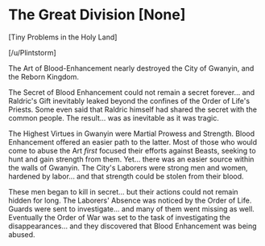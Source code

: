 # The Great Division [None]

[Tiny Problems in the Holy Land]

[/u/Plintstorm]

The Art of Blood-Enhancement nearly destroyed the City of Gwanyin, and the Reborn Kingdom.

The Secret of Blood Enhancement could not remain a secret forever... and Raldric's Gift inevitably leaked beyond the confines of the Order of Life's Priests. Some even said that Raldric himself had shared the secret with the common people. The result... was as inevitable as it was tragic.

The Highest Virtues in Gwanyin were Martial Prowess and Strength. Blood Enhancement offered an easier path to the latter. Most of those who would come to abuse the Art *first* focused their efforts against Beasts, seeking to hunt and gain strength from them. Yet... there was an easier source within the walls of Gwanyin. The City's Laborers were strong men and women, hardened by labor... and that strength could be stolen from their blood.

These men began to kill in secret... but their actions could not remain hidden for long. The Laborers' Absence was noticed by the Order of Life. Guards were sent to investigate... and many of them went missing as well. Eventually the Order of War was set to the task of investigating the disappearances... and they discovered that Blood Enhancement was being abused.

